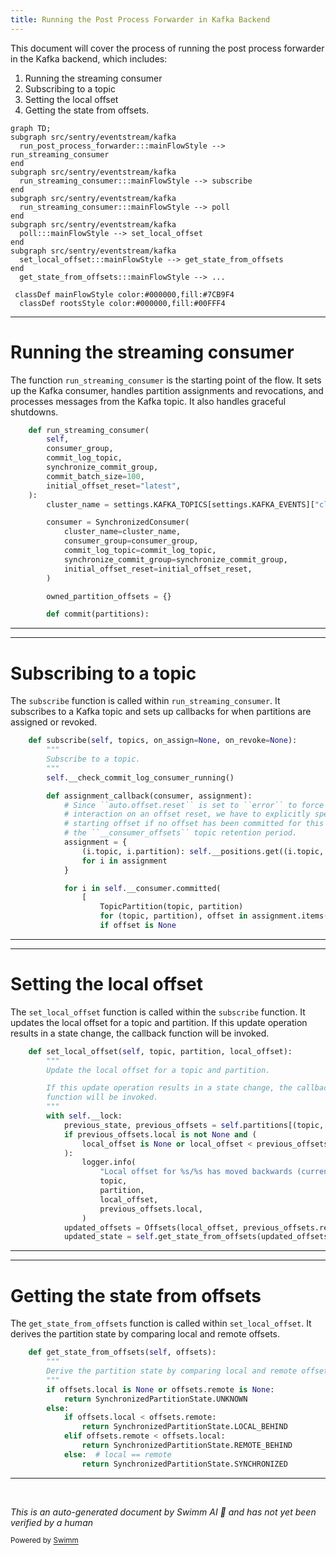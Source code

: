 ```yaml
---
title: Running the Post Process Forwarder in Kafka Backend
---
```

This document will cover the process of running the post process forwarder in the Kafka backend, which includes:

1. Running the streaming consumer
2. Subscribing to a topic
3. Setting the local offset
4. Getting the state from offsets.

```mermaid
graph TD;
subgraph src/sentry/eventstream/kafka
  run_post_process_forwarder:::mainFlowStyle --> run_streaming_consumer
end
subgraph src/sentry/eventstream/kafka
  run_streaming_consumer:::mainFlowStyle --> subscribe
end
subgraph src/sentry/eventstream/kafka
  run_streaming_consumer:::mainFlowStyle --> poll
end
subgraph src/sentry/eventstream/kafka
  poll:::mainFlowStyle --> set_local_offset
end
subgraph src/sentry/eventstream/kafka
  set_local_offset:::mainFlowStyle --> get_state_from_offsets
end
  get_state_from_offsets:::mainFlowStyle --> ...

 classDef mainFlowStyle color:#000000,fill:#7CB9F4
  classDef rootsStyle color:#000000,fill:#00FFF4
```

<SwmSnippet path="/src/sentry/eventstream/kafka/backend.py" line="262">

---

# Running the streaming consumer

The function `run_streaming_consumer` is the starting point of the flow. It sets up the Kafka consumer, handles partition assignments and revocations, and processes messages from the Kafka topic. It also handles graceful shutdowns.

```python
    def run_streaming_consumer(
        self,
        consumer_group,
        commit_log_topic,
        synchronize_commit_group,
        commit_batch_size=100,
        initial_offset_reset="latest",
    ):
        cluster_name = settings.KAFKA_TOPICS[settings.KAFKA_EVENTS]["cluster"]

        consumer = SynchronizedConsumer(
            cluster_name=cluster_name,
            consumer_group=consumer_group,
            commit_log_topic=commit_log_topic,
            synchronize_commit_group=synchronize_commit_group,
            initial_offset_reset=initial_offset_reset,
        )

        owned_partition_offsets = {}

        def commit(partitions):
```

---

</SwmSnippet>

<SwmSnippet path="/src/sentry/eventstream/kafka/consumer.py" line="270">

---

# Subscribing to a topic

The `subscribe` function is called within `run_streaming_consumer`. It subscribes to a Kafka topic and sets up callbacks for when partitions are assigned or revoked.

```python
    def subscribe(self, topics, on_assign=None, on_revoke=None):
        """
        Subscribe to a topic.
        """
        self.__check_commit_log_consumer_running()

        def assignment_callback(consumer, assignment):
            # Since ``auto.offset.reset`` is set to ``error`` to force human
            # interaction on an offset reset, we have to explicitly specify the
            # starting offset if no offset has been committed for this topic during
            # the ``__consumer_offsets`` topic retention period.
            assignment = {
                (i.topic, i.partition): self.__positions.get((i.topic, i.partition))
                for i in assignment
            }

            for i in self.__consumer.committed(
                [
                    TopicPartition(topic, partition)
                    for (topic, partition), offset in assignment.items()
                    if offset is None
```

---

</SwmSnippet>

<SwmSnippet path="/src/sentry/eventstream/kafka/state.py" line="92">

---

# Setting the local offset

The `set_local_offset` function is called within the `subscribe` function. It updates the local offset for a topic and partition. If this update operation results in a state change, the callback function will be invoked.

```python
    def set_local_offset(self, topic, partition, local_offset):
        """
        Update the local offset for a topic and partition.

        If this update operation results in a state change, the callback
        function will be invoked.
        """
        with self.__lock:
            previous_state, previous_offsets = self.partitions[(topic, partition)]
            if previous_offsets.local is not None and (
                local_offset is None or local_offset < previous_offsets.local
            ):
                logger.info(
                    "Local offset for %s/%s has moved backwards (current: %s, previous: %s)",
                    topic,
                    partition,
                    local_offset,
                    previous_offsets.local,
                )
            updated_offsets = Offsets(local_offset, previous_offsets.remote)
            updated_state = self.get_state_from_offsets(updated_offsets)
```

---

</SwmSnippet>

<SwmSnippet path="/src/sentry/eventstream/kafka/state.py" line="78">

---

# Getting the state from offsets

The `get_state_from_offsets` function is called within `set_local_offset`. It derives the partition state by comparing local and remote offsets.

```python
    def get_state_from_offsets(self, offsets):
        """
        Derive the partition state by comparing local and remote offsets.
        """
        if offsets.local is None or offsets.remote is None:
            return SynchronizedPartitionState.UNKNOWN
        else:
            if offsets.local < offsets.remote:
                return SynchronizedPartitionState.LOCAL_BEHIND
            elif offsets.remote < offsets.local:
                return SynchronizedPartitionState.REMOTE_BEHIND
            else:  # local == remote
                return SynchronizedPartitionState.SYNCHRONIZED
```

---

</SwmSnippet>

&nbsp;

*This is an auto-generated document by Swimm AI 🌊 and has not yet been verified by a human*

<SwmMeta version="3.0.0" repo-id="Z2l0aHViJTNBJTNBZGVtby1zZW50cnklM0ElM0Fzd2ltbWlv" repo-name="demo-sentry"><sup>Powered by [Swimm](/)</sup></SwmMeta>
